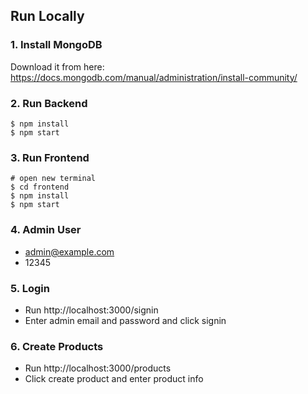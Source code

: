 ## Run Locally

### 1. Install MongoDB

Download it from here: https://docs.mongodb.com/manual/administration/install-community/

### 2. Run Backend

```
$ npm install
$ npm start
```

### 3. Run Frontend

```
# open new terminal
$ cd frontend
$ npm install
$ npm start
```

### 4. Admin User

- admin@example.com
- 12345

### 5. Login

- Run http://localhost:3000/signin
- Enter admin email and password and click signin

### 6. Create Products

- Run http://localhost:3000/products
- Click create product and enter product info

